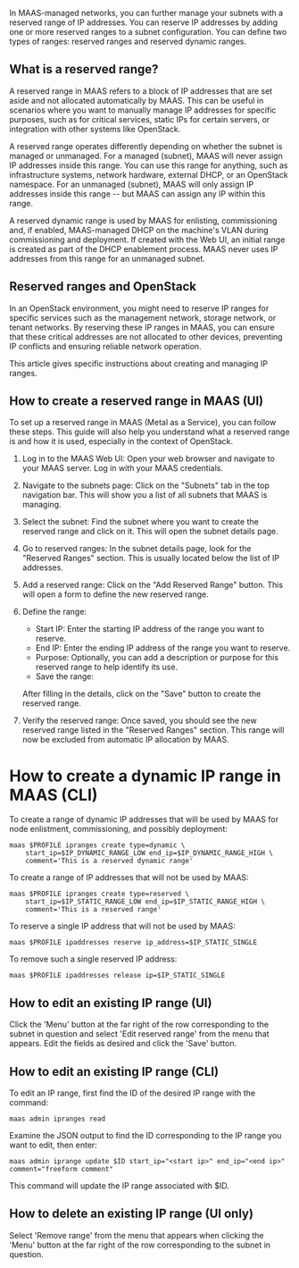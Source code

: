 In MAAS-managed networks, you can further manage your subnets with a reserved range of IP addresses.  You can reserve IP addresses by adding one or more reserved ranges to a subnet configuration. You can define two types of ranges: reserved ranges and reserved dynamic ranges.  

## What is a reserved range?

A reserved range in MAAS refers to a block of IP addresses that are set aside and not allocated automatically by MAAS. This can be useful in scenarios where you want to manually manage IP addresses for specific purposes, such as for critical services, static IPs for certain servers, or integration with other systems like OpenStack.

A reserved range operates differently depending on whether the subnet is managed or unmanaged.  For a managed (subnet), MAAS will never assign IP addresses inside this range.  You can use this range for anything, such as infrastructure systems, network hardware, external DHCP, or an OpenStack namespace.  For an unmanaged (subnet), MAAS will only assign IP addresses inside this range -- but MAAS can assign any IP within this range.

A reserved dynamic range is used by MAAS for enlisting, commissioning and, if enabled, MAAS-managed DHCP on the machine's VLAN during commissioning and deployment. If created with the Web UI, an initial range is created as part of the DHCP enablement process. MAAS never uses IP addresses from this range for an unmanaged subnet.

## Reserved ranges and OpenStack

In an OpenStack environment, you might need to reserve IP ranges for specific services such as the management network, storage network, or tenant networks. By reserving these IP ranges in MAAS, you can ensure that these critical addresses are not allocated to other devices, preventing IP conflicts and ensuring reliable network operation.

This article gives specific instructions about creating and managing IP ranges.

## How to create a reserved range in MAAS (UI)

To set up a reserved range in MAAS (Metal as a Service), you can follow these steps. This guide will also help you understand what a reserved range is and how it is used, especially in the context of OpenStack.

1. Log in to the MAAS Web UI: Open your web browser and navigate to your MAAS server. Log in with your MAAS credentials.

2. Navigate to the subnets page:
Click on the "Subnets" tab in the top navigation bar. This will show you a list of all subnets that MAAS is managing.

3. Select the subnet:
Find the subnet where you want to create the reserved range and click on it. This will open the subnet details page.

4. Go to reserved ranges:
In the subnet details page, look for the "Reserved Ranges" section. This is usually located below the list of IP addresses.

5. Add a reserved range:
Click on the "Add Reserved Range" button. This will open a form to define the new reserved range.

6. Define the range:

   - Start IP: Enter the starting IP address of the range you want to reserve.
   - End IP: Enter the ending IP address of the range you want to reserve.
   - Purpose: Optionally, you can add a description or purpose for this reserved range to help identify its use.
   - Save the range:

    After filling in the details, click on the "Save" button to create the reserved range.

7. Verify the reserved range:
Once saved, you should see the new reserved range listed in the "Reserved Ranges" section. This range will now be excluded from automatic IP allocation by MAAS.

# How to create a dynamic IP range in MAAS (CLI)

To create a range of dynamic IP addresses that will be used by MAAS for node enlistment, commissioning, and possibly deployment:

```nohighlight
maas $PROFILE ipranges create type=dynamic \
    start_ip=$IP_DYNAMIC_RANGE_LOW end_ip=$IP_DYNAMIC_RANGE_HIGH \
    comment='This is a reserved dynamic range'
```

To create a range of IP addresses that will not be used by MAAS:

```nohighlight
maas $PROFILE ipranges create type=reserved \
    start_ip=$IP_STATIC_RANGE_LOW end_ip=$IP_STATIC_RANGE_HIGH \
    comment='This is a reserved range'
```

To reserve a single IP address that will not be used by MAAS:

```nohighlight
maas $PROFILE ipaddresses reserve ip_address=$IP_STATIC_SINGLE
```

To remove such a single reserved IP address:

```nohighlight
maas $PROFILE ipaddresses release ip=$IP_STATIC_SINGLE
```

## How to edit an existing IP range (UI)

Click the 'Menu' button at the far right of the row corresponding to the subnet in question and select 'Edit reserved range' from the menu that appears. Edit the fields as desired and click the 'Save' button.

## How to edit an existing IP range (CLI)

To edit an IP range, first find the ID of the desired IP range with the command:

```nohighlight
maas admin ipranges read
```

Examine the JSON output to find the ID corresponding to the IP range you want to edit, then enter:

```nohighlight
maas admin iprange update $ID start_ip="<start ip>" end_ip="<end ip>" comment="freeform comment"
```

This command will update the IP range associated with $ID.

## How to delete an existing IP range (UI only)

Select 'Remove range' from the menu that appears when clicking the 'Menu' button at the far right of the row corresponding to the subnet in question.